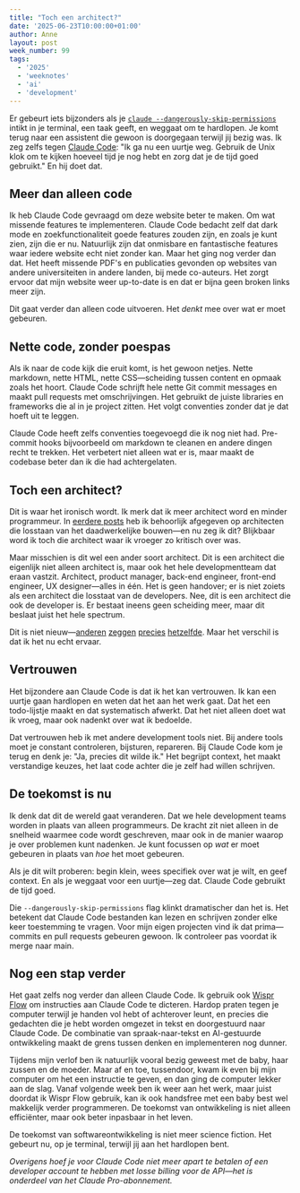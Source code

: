 ```yaml
---
title: "Toch een architect?"
date: '2025-06-23T10:00:00+01:00'
author: Anne
layout: post
week_number: 99
tags:
  - '2025'
  - 'weeknotes'
  - 'ai'
  - 'development'
---
```


Er gebeurt iets bijzonders als je [`claude --dangerously-skip-permissions`](https://docs.anthropic.com/en/docs/claude-code) intikt in je terminal, een taak geeft, en weggaat om te hardlopen. Je komt terug naar een assistent die gewoon is doorgegaan terwijl jij bezig was. Ik zeg zelfs tegen [Claude Code](https://docs.anthropic.com/en/docs/claude-code): "Ik ga nu een uurtje weg. Gebruik de Unix klok om te kijken hoeveel tijd je nog hebt en zorg dat je de tijd goed gebruikt." En hij doet dat.

## Meer dan alleen code

Ik heb Claude Code gevraagd om deze website beter te maken. Om wat missende features te implementeren. Claude Code bedacht zelf dat dark mode en zoekfunctionaliteit goede features zouden zijn, en zoals je kunt zien, zijn die er nu. Natuurlijk zijn dat onmisbare en fantastische features waar iedere website echt niet zonder kan. Maar het ging nog verder dan dat. Het heeft missende PDF's en publicaties gevonden op websites van andere universiteiten in andere landen, bij mede co-auteurs. Het zorgt ervoor dat mijn website weer up-to-date is en dat er bijna geen broken links meer zijn.

Dit gaat verder dan alleen code uitvoeren. Het *denkt* mee over wat er moet gebeuren.

## Nette code, zonder poespas

Als ik naar de code kijk die eruit komt, is het gewoon netjes. Nette markdown, nette HTML, nette CSS—scheiding tussen content en opmaak zoals het hoort. Claude Code schrijft hele nette Git commit messages en maakt pull requests met omschrijvingen. Het gebruikt de juiste libraries en frameworks die al in je project zitten. Het volgt conventies zonder dat je dat hoeft uit te leggen.

Claude Code heeft zelfs conventies toegevoegd die ik nog niet had. Pre-commit hooks bijvoorbeeld om markdown te cleanen en andere dingen recht te trekken. Het verbetert niet alleen wat er is, maar maakt de codebase beter dan ik die had achtergelaten.

## Toch een architect?

Dit is waar het ironisch wordt. Ik merk dat ik meer architect word en minder programmeur. In [eerdere posts](/2025/04/11/maken-over-schrijven.html) heb ik behoorlijk afgegeven op architecten die losstaan van het daadwerkelijke bouwen—en nu zeg ik dit? Blijkbaar word ik toch die architect waar ik vroeger zo kritisch over was.

Maar misschien is dit wel een ander soort architect. Dit is een architect die eigenlijk niet alleen architect is, maar ook het hele developmentteam dat eraan vastzit. Architect, product manager, back-end engineer, front-end engineer, UX designer—alles in één. Het is geen handover; er is niet zoiets als een architect die losstaat van de developers. Nee, dit is een architect die ook de developer is. Er bestaat ineens geen scheiding meer, maar dit beslaat juist het hele spectrum.

Dit is niet nieuw—[anderen](https://simonwillison.net/2025/Mar/19/vibe-coding/) [zeggen](https://www.youtube.com/watch?v=LCEmiRjPEtQ) [precies](https://brainhub.eu/library/software-developer-age-of-ai) [hetzelfde](https://newsletter.pragmaticengineer.com/p/vibe-coding-as-a-software-engineer). Maar het verschil is dat ik het nu echt ervaar.

## Vertrouwen

Het bijzondere aan Claude Code is dat ik het kan vertrouwen. Ik kan een uurtje gaan hardlopen en weten dat het aan het werk gaat. Dat het een todo-lijstje maakt en dat systematisch afwerkt. Dat het niet alleen doet wat ik vroeg, maar ook nadenkt over wat ik bedoelde.

Dat vertrouwen heb ik met andere development tools niet. Bij andere tools moet je constant controleren, bijsturen, repareren. Bij Claude Code kom je terug en denk je: "Ja, precies dit wilde ik." Het begrijpt context, het maakt verstandige keuzes, het laat code achter die je zelf had willen schrijven.

## De toekomst is nu

Ik denk dat dit de wereld gaat veranderen. Dat we hele development teams worden in plaats van alleen programmeurs. De kracht zit niet alleen in de snelheid waarmee code wordt geschreven, maar ook in de manier waarop je over problemen kunt nadenken. Je kunt focussen op *wat* er moet gebeuren in plaats van *hoe* het moet gebeuren.

Als je dit wilt proberen: begin klein, wees specifiek over wat je wilt, en geef context. En als je weggaat voor een uurtje—zeg dat. Claude Code gebruikt de tijd goed.

Die `--dangerously-skip-permissions` flag klinkt dramatischer dan het is. Het betekent dat Claude Code bestanden kan lezen en schrijven zonder elke keer toestemming te vragen. Voor mijn eigen projecten vind ik dat prima—commits en pull requests gebeuren gewoon. Ik controleer pas voordat ik merge naar main.

## Nog een stap verder

Het gaat zelfs nog verder dan alleen Claude Code. Ik gebruik ook [Wispr Flow](https://wispr.ai/) om instructies aan Claude Code te dicteren. Hardop praten tegen je computer terwijl je handen vol hebt of achterover leunt, en precies die gedachten die je hebt worden omgezet in tekst en doorgestuurd naar Claude Code. De combinatie van spraak-naar-tekst en AI-gestuurde ontwikkeling maakt de grens tussen denken en implementeren nog dunner.

Tijdens mijn verlof ben ik natuurlijk vooral bezig geweest met de baby, haar zussen en de moeder. Maar af en toe, tussendoor, kwam ik even bij mijn computer om het een instructie te geven, en dan ging de computer lekker aan de slag. Vanaf volgende week ben ik weer aan het werk, maar juist doordat ik Wispr Flow gebruik, kan ik ook handsfree met een baby best wel makkelijk verder programmeren. De toekomst van ontwikkeling is niet alleen efficiënter, maar ook beter inpasbaar in het leven.

De toekomst van softwareontwikkeling is niet meer science fiction. Het gebeurt nu, op je terminal, terwijl jij aan het hardlopen bent.

*Overigens hoef je voor Claude Code niet meer apart te betalen of een developer account te hebben met losse billing voor de API—het is onderdeel van het Claude Pro-abonnement.*
